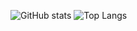 ![GitHub stats](https://github-readme-stats.vercel.app/api?username=dkakinoki&count_private=true)
![Top Langs](https://github-readme-stats.vercel.app/api/top-langs/?username=dkakinoki)

<!--
**dkakinoki/dkakinoki** is a ✨ _special_ ✨ repository because its `README.md` (this file) appears on your GitHub profile.

Here are some ideas to get you started:

- 🔭 I’m currently working on ...
- 🌱 I’m currently learning ...
- 👯 I’m looking to collaborate on ...
- 🤔 I’m looking for help with ...
- 💬 Ask me about ...
- 📫 How to reach me: ...
- 😄 Pronouns: ...
- ⚡ Fun fact: ...
-->
